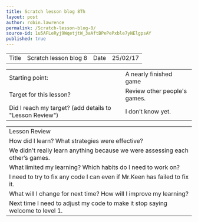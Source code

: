 ```yaml
---
title: Scratch lesson blog 8Th
layout: post
author: robin.lawrence
permalink: /Scratch-lesson-blog-8/
source-id: 1u5AFLeRyj9WqetjtW_3aAftBPePePxble7yNElgpsAY
published: true
---
```

<table>
  <tr>
    <td>Title</td>
    <td>Scratch lesson blog 8</td>
    <td>Date</td>
    <td>25/02/17</td>
  </tr>
</table>


<table>
  <tr>
    <td>Starting point:</td>
    <td>A nearly finished game</td>
  </tr>
  <tr>
    <td>Target for this lesson?</td>
    <td>Review other people's games.</td>
  </tr>
  <tr>
    <td>Did I reach my target? 
(add details to "Lesson Review")</td>
    <td>I don’t know yet.</td>
  </tr>
</table>


<table>
  <tr>
    <td>Lesson Review</td>
  </tr>
  <tr>
    <td>How did I learn? What strategies were effective? </td>
  </tr>
  <tr>
    <td>We didn't really learn anything because we were assessing each other’s games.</td>
  </tr>
  <tr>
    <td>What limited my learning? Which habits do I need to work on? </td>
  </tr>
  <tr>
    <td>I need to try to fix any code I can even if Mr.Keen has failed to fix it. </td>
  </tr>
  <tr>
    <td>What will I change for next time? How will I improve my learning?</td>
  </tr>
  <tr>
    <td>Next time I need to adjust my code to make it stop saying welcome to level 1.</td>
  </tr>
</table>


